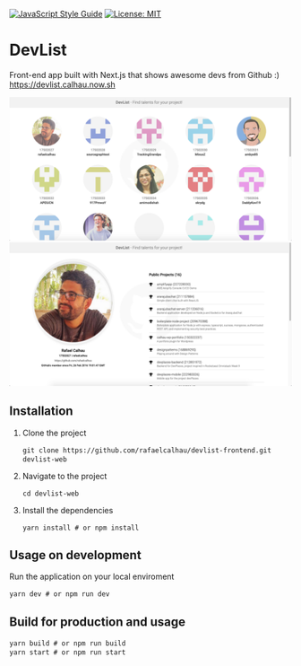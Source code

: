 [![JavaScript Style Guide](https://img.shields.io/badge/code_style-standard-brightgreen.svg)](https://standardjs.com)
[![License: MIT](https://img.shields.io/badge/License-MIT-green.svg)](https://opensource.org/licenses/MIT)

# DevList

Front-end app built with Next.js that shows awesome devs from Github :)
https://devlist.calhau.now.sh

![DevList](docs/images/devlist-screen-01.png)
![DevList](docs/images/devlist-screen-02.png)

## Installation

1. Clone the project

    ```
    git clone https://github.com/rafaelcalhau/devlist-frontend.git devlist-web
    ```

2. Navigate to the project

    ```
    cd devlist-web
    ```

3. Install the dependencies

    ```
    yarn install # or npm install
    ```

## Usage on development
Run the application on your local enviroment
    
    yarn dev # or npm run dev

## Build for production and usage
    
    yarn build # or npm run build
    yarn start # or npm run start
